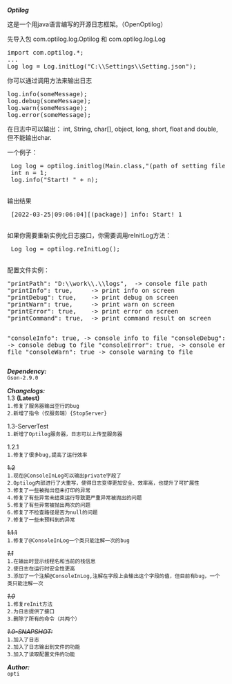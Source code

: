 **_Optilog_**

这是一个用java语言编写的开源日志框架。（OpenOptilog）
<p>
先导入包 com.optilog.log.Optilog 和 com.optilog.log.Log
<pre>
import com.optilog.*;
...
Log log = Log.initLog("C:\\Settings\\Setting.json");
</pre>
你可以通过调用方法来输出日志
<pre>
log.info(someMessage);
log.debug(someMessage);
log.warn(someMessage);
log.error(someMessage);
</pre>
在日志中可以输出： int,
String,
char[],
object,
long,
short,
float and double,
但不能输出char.
 <p>
 一个例子：
 <pre>
 Log log = optilog.initlog(Main.class,"(path of setting file .json,if haven't,make it blank)");
 int n = 1;
 log.info("Start! " + n);
 </pre>
 输出结果
 <pre>
 [2022-03-25|09:06:04][(package)] info: Start! 1
 </pre>
 如果你需要重新实例化日志接口，你需要调用reInitLog方法：
 <pre>
 Log log = optilog.reInitLog();
 </pre>
 <p>
 配置文件实例：
 <pre>
"printPath": "D:\\work\\.\\logs",  -> console file path
"printInfo": true,     -> print info on screen
"printDebug": true,    -> print debug on screen
"printWarn": true,     -> print warn on screen
"printError": true,    -> print error on screen
"printCommand": true,  -> print command result on screen

"consoleInfo": true, -> console info to file
"consoleDebug": true, -> console debug to file
"consoleError": true, -> console error to file
"consoleWarn": true -> console warning to file
</pre>

**_Dependency:_**
\
`Gson-2.9.0`

**_Changelogs:_**
\
1.3  **(Latest)**
\
`1.修复了服务器输出空行的bug`
\
`2.新增了指令（仅服务端）{StopServer}`

1.3-ServerTest
\
`1.新增了Optilog服务器，日志可以上传至服务器`

1.2.1
\
`1.修复了很多bug,提高了运行效率`

~~1.2~~
\
`1.现在@ConsoleInLog可以输出private字段了`
\
`2.Optilog内部进行了大重写，使得日志变得更加安全、效率高，也提升了可扩展性`
\
`3.修复了一些被抛出但未打印的异常`
\
`4.修复了有些异常未结束运行导致更严重异常被抛出的问题`
\
`5.修复了有些异常被抛出两次的问题`
\
`6.修复了不检查路径是否为null的问题`
\
`7.修复了一些未预料到的异常`

~~1.1.1~~
\
`1.修复了@ConsoleInLog一个类只能注解一次的bug`

~~_1.1_~~
\
`1.在输出时显示线程名和当前的栈信息`
\
`2.使日志在运行时安全性更高`
\
`3.添加了一个注解@ConsoleInLog,注解在字段上会输出这个字段的值，但目前有bug，一个类只能注解一次`

~~_1.0_~~
\
`1.修复reInit方法`
\
`2.为日志提供了接口`
\
`3.删除了所有的命令（共两个）`

~~_1.0-SNAPSHOT:_~~
\
`1.加入了日志`
\
`2.加入了日志输出到文件的功能`
\
`3.加入了读取配置文件的功能`

_**Author:**_
\
`opti`